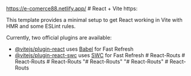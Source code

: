 https://e-comerce88.netlify.app/  # React + Vite https:




This template provides a minimal setup to get React working in Vite with HMR and some ESLint rules.

Currently, two official plugins are available:

- [@vitejs/plugin-react](https://github.com/vitejs/vite-plugin-react/blob/main/packages/plugin-react/README.md) uses [Babel](https://babeljs.io/) for Fast Refresh
- [@vitejs/plugin-react-swc](https://github.com/vitejs/vite-plugin-react-swc) uses [SWC](https://swc.rs/) for Fast Refresh
#   R e a c t - R o u t s 
 
 #   R e a c t - R o u t s 
 
 #   R e a c t - R o u t s 
 
 "# React-Routs" 
"# React-Routs" 
#   R e a c t - R o u t s 
 
 
